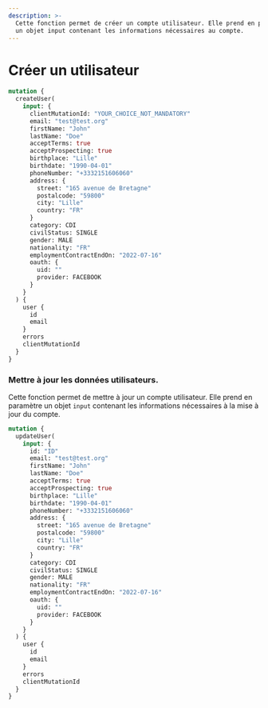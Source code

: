 ```yaml
---
description: >-
  Cette fonction permet de créer un compte utilisateur. Elle prend en paramètre
  un objet input contenant les informations nécessaires au compte.
---
```


# Créer un utilisateur

```graphql
mutation {
  createUser(
    input: {
      clientMutationId: "YOUR_CHOICE_NOT_MANDATORY"
      email: "test@test.org"
      firstName: "John"
      lastName: "Doe"
      acceptTerms: true
      acceptProspecting: true
      birthplace: "Lille"
      birthdate: "1990-04-01"
      phoneNumber: "+3332151606060"
      address: {
        street: "165 avenue de Bretagne"
        postalcode: "59800"
        city: "Lille"
        country: "FR"
      }
      category: CDI
      civilStatus: SINGLE
      gender: MALE
      nationality: "FR"
      employmentContractEndOn: "2022-07-16"
      oauth: {
        uid: ""
        provider: FACEBOOK
      }
    }
  ) {
    user {
      id
      email
    }
    errors
    clientMutationId
  }
}
```

### Mettre à jour les données utilisateurs.

Cette fonction permet de mettre à jour un compte utilisateur. Elle prend en paramètre un objet `input` contenant les informations nécessaires à la mise à jour du compte.

```graphql
mutation {
  updateUser(
    input: {
      id: "ID"
      email: "test@test.org"
      firstName: "John"
      lastName: "Doe"
      acceptTerms: true
      acceptProspecting: true
      birthplace: "Lille"
      birthdate: "1990-04-01"
      phoneNumber: "+3332151606060"
      address: {
        street: "165 avenue de Bretagne"
        postalcode: "59800"
        city: "Lille"
        country: "FR"
      }
      category: CDI
      civilStatus: SINGLE
      gender: MALE
      nationality: "FR"
      employmentContractEndOn: "2022-07-16"
      oauth: {
        uid: ""
        provider: FACEBOOK
      }
    }
  ) {
    user {
      id
      email
    }
    errors
    clientMutationId
  }
}
```
